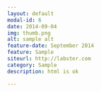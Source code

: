 ```yaml
---
layout: default
modal-id: 6
date: 2014-09-04
img: thumb.png
alt: sample alt
feature-date: September 2014
feature: Sample
siteurl: http://labster.com
category: Sample
description: html is ok  

---
```

